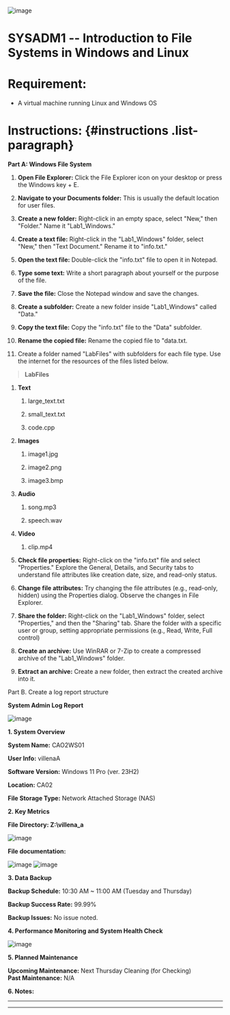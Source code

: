 ![image](https://github.com/user-attachments/assets/b6536cab-622a-41d8-811a-f09801868300)

# SYSADM1 -- Introduction to File Systems in Windows and Linux

# Requirement: 

-   A virtual machine running Linux and Windows OS

# Instructions:  {#instructions .list-paragraph}

**Part A: Windows File System**

1.  **Open File Explorer:** Click the File Explorer icon on your desktop
    or press the Windows key + E.

2.  **Navigate to your Documents folder:** This is usually the default
    location for user files.

3.  **Create a new folder:** Right-click in an empty space, select
    \"New,\" then \"Folder.\" Name it \"Lab1_Windows.\"

4.  **Create a text file:** Right-click in the \"Lab1_Windows\" folder,
    select \"New,\" then \"Text Document.\" Rename it to \"info.txt.\"

5.  **Open the text file:** Double-click the \"info.txt\" file to open
    it in Notepad.

6.  **Type some text:** Write a short paragraph about yourself or the
    purpose of the file.

7.  **Save the file:** Close the Notepad window and save the changes.

8.  **Create a subfolder:** Create a new folder inside \"Lab1_Windows\"
    called \"Data.\"

9.  **Copy the text file:** Copy the \"info.txt\" file to the \"Data\"
    subfolder.

10. **Rename the copied file:** Rename the copied file to \"data.txt.

11. Create a folder named \"LabFiles\" with subfolders for each file
    type. Use the internet for the resources of the files listed below.

> **LabFiles**

1.  **Text**

    1.  large_text.txt

    2.  small_text.txt

    3.  code.cpp

2.  **Images**

    1.  image1.jpg

    2.  image2.png

    3.  image3.bmp

3.  **Audio**

    1.  song.mp3

    2.  speech.wav

4.  **Video**

    1.  clip.mp4

12. **Check file properties:** Right-click on the \"info.txt\" file and
    select \"Properties.\" Explore the General, Details, and Security
    tabs to understand file attributes like creation date, size, and
    read-only status.

13. **Change file attributes:** Try changing the file attributes (e.g.,
    read-only, hidden) using the Properties dialog. Observe the changes
    in File Explorer.

14. **Share the folder:** Right-click on the \"Lab1_Windows\" folder,
    select \"Properties,\" and then the \"Sharing\" tab. Share the
    folder with a specific user or group, setting appropriate
    permissions (e.g., Read, Write, Full control)

15. **Create an archive:** Use WinRAR or 7-Zip to create a compressed
    archive of the \"Lab1_Windows\" folder.

16. **Extract an archive:** Create a new folder, then extract the
    created archive into it.

Part B. Create a log report structure

**System Admin Log Report**

![image](https://github.com/user-attachments/assets/a6da3881-b68f-411f-84ac-dc3db1b163b4)

**1. System Overview**

**System Name:** CAO2WS01

**User Info:** villenaA

**Software Version:** Windows 11 Pro (ver. 23H2)

**Location:** CA02

**File Storage Type:** Network Attached Storage (NAS)

**2. Key Metrics**

**File Directory: Z:\\villena_a**

![image](https://github.com/user-attachments/assets/7b1a3988-6ce3-4e93-a3aa-50ae9480a3c6)

**File documentation:**

![image](https://github.com/user-attachments/assets/9a34aab9-3584-4b64-94fd-8df269b5c377)
![image](https://github.com/user-attachments/assets/3463e6a1-68f8-4f99-a61d-c729bf6dce6a)

**3. Data Backup**

**Backup Schedule:** 10:30 AM \~ 11:00 AM (Tuesday and Thursday)

**Backup Success Rate:** 99.99%

**Backup Issues:** No issue noted.

**4. Performance Monitoring and System Health Check**

![image](https://github.com/user-attachments/assets/be4a94a4-0679-44d9-a986-f2d949f312b8)

**5. Planned Maintenance**

**Upcoming Maintenance:** Next Thursday Cleaning (for Checking)**\
Past Maintenance:** N/A

**6. Notes:**

  -----------------------------------------------------------------------

  -----------------------------------------------------------------------
